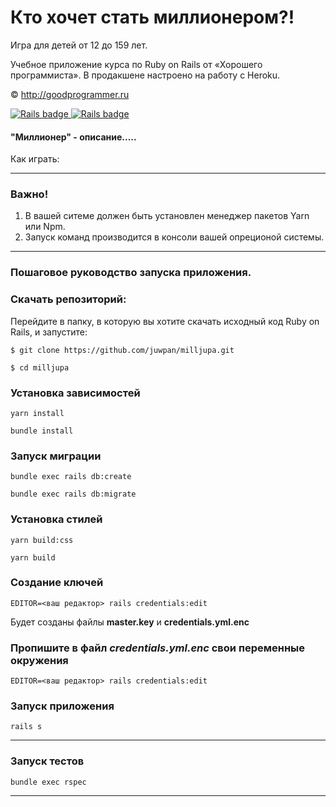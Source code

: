 # Кто хочет стать миллионером?!

Игра для детей от 12 до 159 лет.

Учебное приложение курса по Ruby on Rails от «Хорошего программиста». В продакшене настроено на работу с Heroku.

© http://goodprogrammer.ru

<div>
  <a href="https://rubyonrails.org">
    <img src="https://img.shields.io/badge/Rails-7.0.3-ff0000?logo=RubyonRails&logoColor=white&?style=for-the-badge"
    alt="Rails badge" />
  </a>
  <a href="https://rubyonrails.org">
    <img src="https://img.shields.io/badge/Ruby-3.0.2-ff0000?logo=Ruby&logoColor=white&?style=for-the-badge"
    alt="Rails badge" />
  </a>
</div>

#### "Миллионер" - описание.....

Как играть:


---
### Важно!
1. В вашей ситеме должен быть установлен менеджер пакетов Yarn или Npm.
2. Запуск команд производится в консоли вашей опреционой системы.

---
### Пошаговое руководство запуска приложения.

### Скачать репозиторий:

Перейдите в папку, в которую вы хотите скачать исходный код Ruby on Rails, и запустите:

```
$ git clone https://github.com/juwpan/milljupa.git

```
```
$ cd milljupa
```

### Установка зависимостей

```
yarn install
```
```
bundle install
```
### Запуск миграции

```
bundle exec rails db:create
```
```
bundle exec rails db:migrate
```

### Установка стилей
```
yarn build:css
```
```
yarn build
```

### Создание ключей

```
EDITOR=<ваш редактор> rails credentials:edit
```

Будет созданы файлы **master.key** и **credentials.yml.enc**

### Пропишите в файл *credentials.yml.enc* свои переменные окружения

```
EDITOR=<ваш редактор> rails credentials:edit
```
### Запуск приложения

```
rails s
```
---

### Запуск тестов

```
bundle exec rspec
```
---
